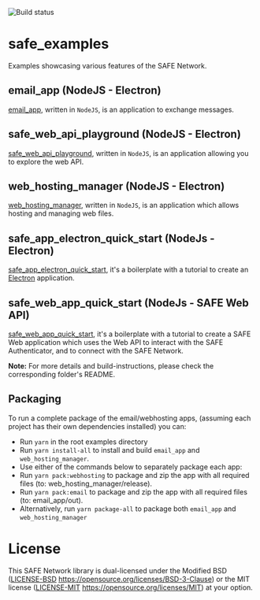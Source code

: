 ![Build status](https://ci.appveyor.com/api/projects/status/2fnekwfbm5h2ayk7/branch/master?svg=true)

# safe_examples
Examples showcasing various features of the SAFE Network.

## email_app (NodeJS - Electron)
[email_app](email_app), written in `NodeJS`, is an application to exchange messages.

## safe_web_api_playground (NodeJS - Electron)
[safe_web_api_playground](safe_web_api_playground), written in `NodeJS`, is an application allowing you to explore the web API.

## web_hosting_manager (NodeJS - Electron)
[web_hosting_manager](https://github.com/maidsafe/safe-web-hosting-manager-electron), written in `NodeJS`, is an application which allows hosting and managing web files.

## safe_app_electron_quick_start (NodeJs - Electron)
[safe_app_electron_quick_start](safe_app_electron_quick_start), it's a boilerplate with a tutorial to create an [Electron](https://electronjs.org) application.

## safe_web_app_quick_start (NodeJs - SAFE Web API)
[safe_web_app_quick_start](safe_web_app_quick_start), it's a boilerplate with a tutorial to create a SAFE Web application which uses the Web API to interact with the SAFE Authenticator, and to connect with the SAFE Network.

**Note:** For more details and build-instructions, please check the corresponding folder's README.

## Packaging

To run a complete package of the email/webhosting apps, (assuming each project has their own dependencies installed) you can:

* Run `yarn` in the root examples directory
* Run `yarn install-all` to install and build `email_app` and `web_hosting_manager`.
* Use either of the commands below to separately package each app:
* Run `yarn pack:webhosting` to package and zip the app with all required files (to: web_hosting_manager/release).
* Run `yarn pack:email` to package and zip the app with all required files (to: email_app/out).
* Alternatively, run `yarn package-all` to package both `email_app` and `web_hosting_manager`

# License

This SAFE Network library is dual-licensed under the Modified BSD ([LICENSE-BSD](LICENSE-BSD) https://opensource.org/licenses/BSD-3-Clause) or the MIT license ([LICENSE-MIT](LICENSE-MIT) https://opensource.org/licenses/MIT) at your option.
